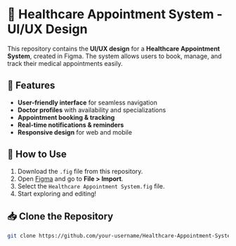 # 🏥 Healthcare Appointment System - UI/UX Design

This repository contains the **UI/UX design** for a **Healthcare Appointment System**, created in Figma. The system allows users to book, manage, and track their medical appointments easily.

## 📌 Features
- **User-friendly interface** for seamless navigation  
- **Doctor profiles** with availability and specializations  
- **Appointment booking & tracking**  
- **Real-time notifications & reminders**  
- **Responsive design** for web and mobile  

## 🔗 How to Use  
1. Download the `.fig` file from this repository.  
2. Open [Figma](https://figma.com/) and go to **File > Import**.  
3. Select the `Healthcare Appointment System.fig` file.  
4. Start exploring and editing!  

## 📥 Clone the Repository  
```bash
git clone https://github.com/your-username/Healthcare-Appointment-System.git
